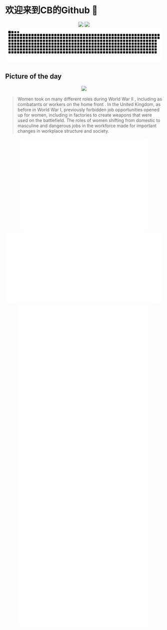 
# 欢迎来到CB的Github 👋

<div align="center">
  <img height="137px" src="https://github-readme-stats.vercel.app/api?username=SuperCB&show_icons=true&theme=radical" />
  <img height="137px" src="https://github-readme-stats.vercel.app/api/top-langs/?username=SuperCB&hide_title=true&hide_border=true&layout=compact&langs_count=6&text_color=000&icon_color=fff" />
</div>


<div align="center">
    <img src="./contribution-snake/github-contribution-grid-snake.svg" />
</div>



## Picture of the day
<div align="center">
  <img width=400px src="https://upload.wikimedia.org/wikipedia/commons/thumb/2/23/Hrh_Princess_Elizabeth_in_the_Auxiliary_Territorial_Service%2C_April_1945_TR2832.jpg/750px-Hrh_Princess_Elizabeth_in_the_Auxiliary_Territorial_Service%2C_April_1945_TR2832.jpg" />
</div>

>Women took on many different roles during World War II , including as combatants or workers  on the home front . In the United Kingdom, as before in World War I, previously forbidden job opportunities opened up for women, including in factories to create weapons that were used on the battlefield. The roles of women shifting from domestic to masculine and dangerous jobs in the workforce made for important changes in workplace structure and society.



<div align="center">
  <img height="300px" src="base_metrics.svg" />
  <img  src="metrics.plugin.calendar.full.svg" />
</div>


<div align="center">
  <img  src="plugin_metrics.svg" /> 
</div>
